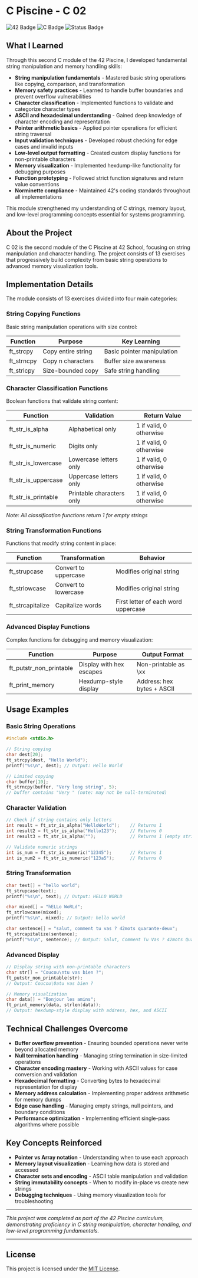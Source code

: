 # C Piscine - C 02

![42 Badge](https://img.shields.io/badge/42-C_Piscine-brightgreen)
![C Badge](https://img.shields.io/badge/Language-C-blue)
![Status Badge](https://img.shields.io/badge/Status-Completed-success)

## What I Learned

Through this second C module of the 42 Piscine, I developed fundamental string manipulation and memory handling skills:

- **String manipulation fundamentals** - Mastered basic string operations like copying, comparison, and transformation
- **Memory safety practices** - Learned to handle buffer boundaries and prevent overflow vulnerabilities
- **Character classification** - Implemented functions to validate and categorize character types
- **ASCII and hexadecimal understanding** - Gained deep knowledge of character encoding and representation
- **Pointer arithmetic basics** - Applied pointer operations for efficient string traversal
- **Input validation techniques** - Developed robust checking for edge cases and invalid inputs
- **Low-level output formatting** - Created custom display functions for non-printable characters
- **Memory visualization** - Implemented hexdump-like functionality for debugging purposes
- **Function prototyping** - Followed strict function signatures and return value conventions
- **Norminette compliance** - Maintained 42's coding standards throughout all implementations

This module strengthened my understanding of C strings, memory layout, and low-level programming concepts essential for systems programming.

## About the Project

C 02 is the second module of the C Piscine at 42 School, focusing on string manipulation and character handling. The project consists of 13 exercises that progressively build complexity from basic string operations to advanced memory visualization tools.

## Implementation Details

The module consists of 13 exercises divided into four main categories:

### String Copying Functions

Basic string manipulation operations with size control:

| Function | Purpose | Key Learning |
|----------|---------|--------------|
| ft_strcpy | Copy entire string | Basic pointer manipulation |
| ft_strncpy | Copy n characters | Buffer size awareness |
| ft_strlcpy | Size-bounded copy | Safe string handling |

### Character Classification Functions

Boolean functions that validate string content:

| Function | Validation | Return Value |
|----------|------------|--------------|
| ft_str_is_alpha | Alphabetical only | 1 if valid, 0 otherwise |
| ft_str_is_numeric | Digits only | 1 if valid, 0 otherwise |
| ft_str_is_lowercase | Lowercase letters only | 1 if valid, 0 otherwise |
| ft_str_is_uppercase | Uppercase letters only | 1 if valid, 0 otherwise |
| ft_str_is_printable | Printable characters only | 1 if valid, 0 otherwise |

*Note: All classification functions return 1 for empty strings*

### String Transformation Functions

Functions that modify string content in place:

| Function | Transformation | Behavior |
|----------|----------------|----------|
| ft_strupcase | Convert to uppercase | Modifies original string |
| ft_strlowcase | Convert to lowercase | Modifies original string |
| ft_strcapitalize | Capitalize words | First letter of each word uppercase |

### Advanced Display Functions

Complex functions for debugging and memory visualization:

| Function | Purpose | Output Format |
|----------|---------|---------------|
| ft_putstr_non_printable | Display with hex escapes | Non-printable as \xx |
| ft_print_memory | Hexdump-style display | Address: hex bytes + ASCII |

## Usage Examples

### Basic String Operations
```c
#include <stdio.h>

// String copying
char dest[20];
ft_strcpy(dest, "Hello World");
printf("%s\n", dest); // Output: Hello World

// Limited copying
char buffer[10];
ft_strncpy(buffer, "Very long string", 5);
// buffer contains "Very " (note: may not be null-terminated)
```

### Character Validation
```c
// Check if string contains only letters
int result = ft_str_is_alpha("HelloWorld");    // Returns 1
int result2 = ft_str_is_alpha("Hello123");     // Returns 0
int result3 = ft_str_is_alpha("");             // Returns 1 (empty string)

// Validate numeric strings
int is_num = ft_str_is_numeric("12345");       // Returns 1
int is_num2 = ft_str_is_numeric("123a5");      // Returns 0
```

### String Transformation
```c
char text[] = "hello world";
ft_strupcase(text);
printf("%s\n", text); // Output: HELLO WORLD

char mixed[] = "hELLo WoRLd";
ft_strlowcase(mixed);
printf("%s\n", mixed); // Output: hello world

char sentence[] = "salut, comment tu vas ? 42mots quarante-deux";
ft_strcapitalize(sentence);
printf("%s\n", sentence); // Output: Salut, Comment Tu Vas ? 42mots Quarante-Deux
```

### Advanced Display
```c
// Display string with non-printable characters
char str[] = "Coucou\ntu vas bien ?";
ft_putstr_non_printable(str);
// Output: Coucou\0atu vas bien ?

// Memory visualization
char data[] = "Bonjour les amins";
ft_print_memory(data, strlen(data));
// Output: hexdump-style display with address, hex, and ASCII
```

## Technical Challenges Overcome

- **Buffer overflow prevention** - Ensuring bounded operations never write beyond allocated memory
- **Null termination handling** - Managing string termination in size-limited operations
- **Character encoding mastery** - Working with ASCII values for case conversion and validation
- **Hexadecimal formatting** - Converting bytes to hexadecimal representation for display
- **Memory address calculation** - Implementing proper address arithmetic for memory dumps
- **Edge case handling** - Managing empty strings, null pointers, and boundary conditions
- **Performance optimization** - Implementing efficient single-pass algorithms where possible

## Key Concepts Reinforced

- **Pointer vs Array notation** - Understanding when to use each approach
- **Memory layout visualization** - Learning how data is stored and accessed
- **Character sets and encoding** - ASCII table manipulation and validation
- **String immutability concepts** - When to modify in-place vs create new strings
- **Debugging techniques** - Using memory visualization tools for troubleshooting

---

*This project was completed as part of the 42 Piscine curriculum, demonstrating proficiency in C string manipulation, character handling, and low-level programming fundamentals.*

---

## License

This project is licensed under the [MIT License](./LICENSE).
```
